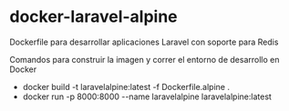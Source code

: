 # docker-laravel-alpine

Dockerfile para desarrollar aplicaciones Laravel con soporte para Redis

Comandos para construir la imagen y correr el entorno de desarrollo en Docker
- docker build -t laravelalpine:latest -f Dockerfile.alpine .
- docker run -p 8000:8000 --name laravelalpine laravelalpine:latest
